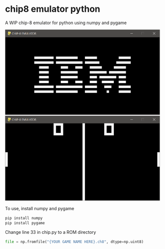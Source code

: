 # chip8 emulator python
 A WIP chip-8 emulator for python using numpy and pygame
 
![IBM LOGO](images/ibm.png)
![PONG](images/pong.png)


To use, install numpy and pygame

```
pip install numpy
pip install pygame
```

Change line 33 in chip.py to a ROM directory 
```python
file = np.fromfile("{YOUR GAME NAME HERE}.ch8", dtype=np.uint8)
```


